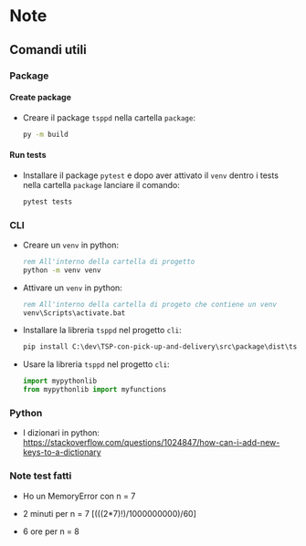 # Note

## Comandi utili

### Package

#### Create package
* Creare il package ```tsppd``` nella cartella ```package```:
    ```bat
    py -m build
    ```

#### Run tests
* Installare il package ```pytest``` e dopo aver attivato il ```venv``` dentro i tests nella cartella ```package``` lanciare il comando:
    ```bat
    pytest tests
    ```
### CLI

* Creare un ```venv``` in python:
    ```bat
    rem All'interno della cartella di progetto
    python -m venv venv
    ```
* Attivare un ```venv``` in python:
    ```bat
    rem All'interno della cartella di progeto che contiene un venv
    venv\Scripts\activate.bat
    ```

* Installare la libreria ```tsppd``` nel progetto ```cli```:
    ```bat
    pip install C:\dev\TSP-con-pick-up-and-delivery\src\package\dist\tsppd-0.0.1-py3-none-any.whl --force-reinstall
    ```

* Usare la libreria ```tsppd``` nel progetto ```cli```:
    ```python
    import mypythonlib
    from mypythonlib import myfunctions
    ```

### Python

* I dizionari in python: https://stackoverflow.com/questions/1024847/how-can-i-add-new-keys-to-a-dictionary

### Note test fatti
* Ho un MemoryError con n = 7

* 2 minuti per n = 7 [(((2*7)!)/1000000000)/60]

* 6 ore per n = 8